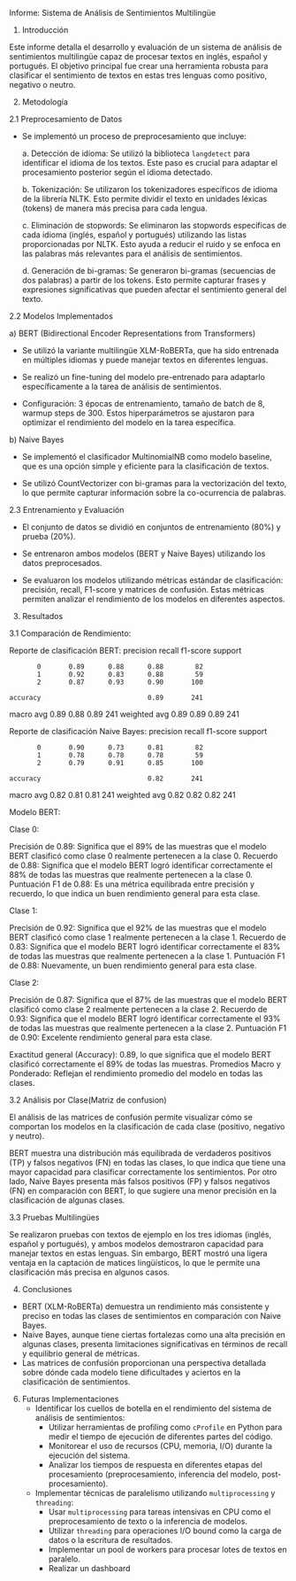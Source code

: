 Informe: Sistema de Análisis de Sentimientos Multilingüe

1. Introducción

Este informe detalla el desarrollo y evaluación de un sistema de análisis de sentimientos multilingüe capaz de procesar textos en inglés, español y portugués. El objetivo principal fue crear una herramienta robusta para clasificar el sentimiento de textos en estas tres lenguas como positivo, negativo o neutro.

2. Metodología

2.1 Preprocesamiento de Datos

- Se implementó un proceso de preprocesamiento que incluye:
  
  a. Detección de idioma: Se utilizó la biblioteca `langdetect` para identificar el idioma de los textos. Este paso es crucial para adaptar el procesamiento posterior según el idioma detectado.
  
  b. Tokenización: Se utilizaron los tokenizadores específicos de idioma de la librería NLTK. Esto permite dividir el texto en unidades léxicas (tokens) de manera más precisa para cada lengua.
  
  c. Eliminación de stopwords: Se eliminaron las stopwords específicas de cada idioma (inglés, español y portugués) utilizando las listas proporcionadas por NLTK. Esto ayuda a reducir el ruido y se enfoca en las palabras más relevantes para el análisis de sentimientos.
  
  d. Generación de bi-gramas: Se generaron bi-gramas (secuencias de dos palabras) a partir de los tokens. Esto permite capturar frases y expresiones significativas que pueden afectar el sentimiento general del texto.

2.2 Modelos Implementados

a) BERT (Bidirectional Encoder Representations from Transformers)

   - Se utilizó la variante multilingüe XLM-RoBERTa, que ha sido entrenada en múltiples idiomas y puede manejar textos en diferentes lenguas.
     
   - Se realizó un fine-tuning del modelo pre-entrenado para adaptarlo específicamente a la tarea de análisis de sentimientos.

    
   - Configuración: 3 épocas de entrenamiento, tamaño de batch de 8, warmup steps de 300. Estos hiperparámetros se ajustaron para optimizar el rendimiento del modelo en la tarea específica.


b) Naive Bayes

   - Se implementó el clasificador MultinomialNB como modelo baseline, que es una opción simple y eficiente para la clasificación de textos.
     
   - Se utilizó CountVectorizer con bi-gramas para la vectorización del texto, lo que permite capturar información sobre la co-ocurrencia de palabras.

2.3 Entrenamiento y Evaluación

- El conjunto de datos se dividió en conjuntos de entrenamiento (80%) y prueba (20%).
  
- Se entrenaron ambos modelos (BERT y Naive Bayes) utilizando los datos preprocesados.
  
- Se evaluaron los modelos utilizando métricas estándar de clasificación: precisión, recall, F1-score y matrices de confusión. Estas métricas permiten analizar el rendimiento de los modelos en diferentes aspectos.

3. Resultados

3.1 Comparación de Rendimiento:

Reporte de clasificación BERT:
              precision    recall  f1-score   support

           0       0.89      0.88      0.88        82
           1       0.92      0.83      0.88        59
           2       0.87      0.93      0.90       100

    accuracy                           0.89       241
   macro avg       0.89      0.88      0.89       241
weighted avg       0.89      0.89      0.89       241


Reporte de clasificación Naive Bayes:
              precision    recall  f1-score   support

           0       0.90      0.73      0.81        82
           1       0.78      0.78      0.78        59
           2       0.79      0.91      0.85       100

    accuracy                           0.82       241
   macro avg       0.82      0.81      0.81       241
weighted avg       0.82      0.82      0.82       241

Modelo BERT:

Clase 0:

Precisión de 0.89: Significa que el 89% de las muestras que el modelo BERT clasificó como clase 0 realmente pertenecen a la clase 0. Recuerdo de 0.88: Significa que el modelo BERT logró identificar correctamente el 88% de todas las muestras que realmente pertenecen a la clase 0. Puntuación F1 de 0.88: Es una métrica equilibrada entre precisión y recuerdo, lo que indica un buen rendimiento general para esta clase.

Clase 1:

Precisión de 0.92: Significa que el 92% de las muestras que el modelo BERT clasificó como clase 1 realmente pertenecen a la clase 1. Recuerdo de 0.83: Significa que el modelo BERT logró identificar correctamente el 83% de todas las muestras que realmente pertenecen a la clase 1. Puntuación F1 de 0.88: Nuevamente, un buen rendimiento general para esta clase.

Clase 2:

Precisión de 0.87: Significa que el 87% de las muestras que el modelo BERT clasificó como clase 2 realmente pertenecen a la clase 2. Recuerdo de 0.93: Significa que el modelo BERT logró identificar correctamente el 93% de todas las muestras que realmente pertenecen a la clase 2. Puntuación F1 de 0.90: Excelente rendimiento general para esta clase.

Exactitud general (Accuracy): 0.89, lo que significa que el modelo BERT clasificó correctamente el 89% de todas las muestras. Promedios Macro y Ponderado: Reflejan el rendimiento promedio del modelo en todas las clases.

3.2 Análisis por Clase(Matriz de confusion)

El análisis de las matrices de confusión permite visualizar cómo se comportan los modelos en la clasificación de cada clase (positivo, negativo y neutro). 

BERT muestra una distribución más equilibrada de verdaderos positivos (TP) y falsos negativos (FN) en todas las clases, lo que indica que tiene una mayor capacidad para clasificar correctamente los sentimientos. Por otro lado, Naive Bayes presenta más falsos positivos (FP) y falsos negativos (FN) en comparación con BERT, lo que sugiere una menor precisión en la clasificación de algunas clases.

3.3 Pruebas Multilingües

Se realizaron pruebas con textos de ejemplo en los tres idiomas (inglés, español y portugués), y ambos modelos demostraron capacidad para manejar textos en estas lenguas. Sin embargo, BERT mostró una ligera ventaja en la captación de matices lingüísticos, lo que le permite una clasificación más precisa en algunos casos.


4. Conclusiones
- BERT (XLM-RoBERTa) demuestra un rendimiento más consistente y preciso en todas las clases de sentimientos en comparación con Naive Bayes.
- Naive Bayes, aunque tiene ciertas fortalezas como una alta precisión en algunas clases, presenta limitaciones significativas en términos de recall y equilibrio general de métricas.
- Las matrices de confusión proporcionan una perspectiva detallada sobre dónde cada modelo tiene dificultades y aciertos en la clasificación de sentimientos.

6. Futuras Implementaciones
   - Identificar los cuellos de botella en el rendimiento del sistema de análisis de sentimientos:
     - Utilizar herramientas de profiling como `cProfile` en Python para medir el tiempo de ejecución de diferentes partes del código.
     - Monitorear el uso de recursos (CPU, memoria, I/O) durante la ejecución del sistema.
     - Analizar los tiempos de respuesta en diferentes etapas del procesamiento (preprocesamiento, inferencia del modelo, post-procesamiento).
   - Implementar técnicas de paralelismo utilizando `multiprocessing` y `threading`:
     - Usar `multiprocessing` para tareas intensivas en CPU como el preprocesamiento de texto o la inferencia de modelos.
     - Utilizar `threading` para operaciones I/O bound como la carga de datos o la escritura de resultados.
     - Implementar un pool de workers para procesar lotes de textos en paralelo.
     - Realizar un dashboard 

